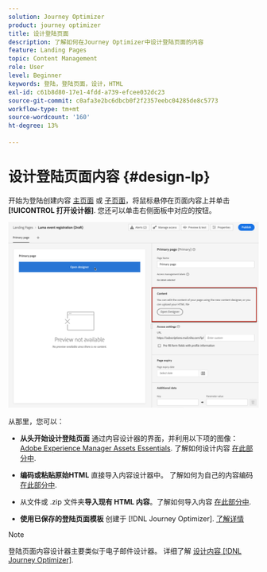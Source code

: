```yaml
---
solution: Journey Optimizer
product: journey optimizer
title: 设计登陆页面
description: 了解如何在Journey Optimizer中设计登陆页面的内容
feature: Landing Pages
topic: Content Management
role: User
level: Beginner
keywords: 登陆，登陆页面，设计，HTML
exl-id: c61b8d80-17e1-4fdd-a739-efcee032dc23
source-git-commit: c0afa3e2bc6dbcb0f2f2357eebc04285de8c5773
workflow-type: tm+mt
source-wordcount: '160'
ht-degree: 13%

---
```


# 设计登陆页面内容 {#design-lp}

开始为登陆创建内容 [主页面](create-lp.md#configure-primary-page) 或 [子页面](create-lp.md#configure-subpages)，将鼠标悬停在页面内容上并单击 **[!UICONTROL 打开设计器]**. 您还可以单击右侧面板中对应的按钮。

![](assets/lp_open-designer.png)

从那里，您可以：

* **从头开始设计登陆页面** 通过内容设计器的界面，并利用以下项的图像： [Adobe Experience Manager Assets Essentials](../email/assets-essentials.md). 了解如何设计内容 <!--or use built-in templates--> [在此部分中](../email/content-from-scratch.md).

* **编码或粘贴原始HTML** 直接导入内容设计器中。 了解如何为自己的内容编码 [在此部分中](../email/code-content.md).

* 从文件或 .zip 文件夹&#x200B;**导入现有 HTML 内容**。了解如何导入内容 [在此部分中](../email/existing-content.md).

* **使用已保存的登陆页面模板** 创建于 [!DNL Journey Optimizer]. [了解详情](lp-templates.md)

>[!NOTE]
>
>登陆页面内容设计器主要类似于电子邮件设计器。 详细了解 [设计内容 [!DNL Journey Optimizer]](../email/get-started-email-design.md).
